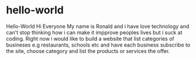 # hello-world
Hello-World
Hi Everyone
My name is Ronald and i have love technology and can't stop thinking how i can make it impprove peoples lives but i suck at coding.
Right now i would like to build a website that list categories of busineses e.g restaurants, schools etc and have each business subscribe to the site, choose category and list the products or services the offer.
